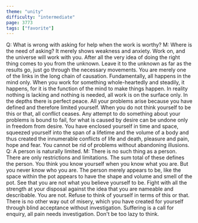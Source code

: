 ```yaml
---
theme: "unity"
difficulty: "intermediate"
page: 3773
tags: ["favorite"]
---
```


Q: What is wrong with asking for help when the work is worthy? M: Where is the need of asking? It merely shows weakness and anxiety. Work on, and the universe will work with you. After all the very idea of doing the right thing comes to you from the unknown. Leave it to the unknown as far as the results go, just go through the necessary movements. You are merely one of the links in the long chain of causation. Fundamentally, all happens in the mind only. When you work for something whole-heartedly and steadily, it happens, for it is the function of the mind to make things happen. In reality nothing is lacking and nothing is needed, all work is on the surface only. In the depths there is perfect peace. All your problems arise because you have defined and therefore limited yourself. When you do not think yourself to be this or that, all conflict ceases. Any attempt to do something about your problems is bound to fail, for what is caused by desire can be undone only in freedom from desire. You have enclosed yourself in time and space, squeezed yourself into the span of a lifetime and the volume of a body and thus created the innumerable conflicts of life and death, pleasure and pain, hope and fear. You cannot be rid of problems without abandoning illusions. Q: A person is naturally limited. M: There is no such thing as a person. There are only restrictions and limitations. The sum total of these defines the person. You think you know yourself when you know what you are. But you never know who you are. The person merely appears to be, like the space within the pot appears to have the shape and volume and smell of the pot. See that you are not what you believe yourself to be. Fight with all the strength at your disposal against the idea that you are nameable and describable. You are not. Refuse to think of yourself in terms of this or that. There is no other way out of misery, which you have created for yourself through blind acceptance without investigation. Suffering is a call for enquiry, all pain needs investigation. Don't be too lazy to think.